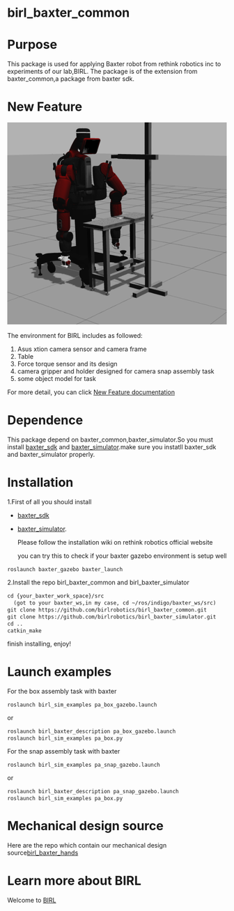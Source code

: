 # birl_baxter_common

# Purpose
This package is used for applying Baxter robot from rethink robotics inc to experiments of our lab,BIRL.
The package is of the extension from baxter_common,a package from baxter sdk.

# New Feature

![baxter](https://github.com/birlrobotics/birl_baxter_common/blob/master/media/baxter.png)

The environment for BIRL includes as followed:
  1.  Asus xtion camera sensor and camera frame
  2. Table
  3. Force torque sensor and its design
  4. camera gripper and holder designed for camera snap assembly task
  5. some object model for task

For more detail, you can click [New Feature documentation](https://github.com/birlrobotics/birl_baxter_common/wiki/New-Features-documentation)

# Dependence
This package depend on baxter_common,baxter_simulator.So you must install [baxter_sdk](http://sdk.rethinkrobotics.com/wiki/Workstation_Setup) and [baxter_simulator](http://sdk.rethinkrobotics.com/wiki/Simulator_Installation).make sure you instatll baxter_sdk and baxter_simulator properly.

# Installation
1.First of all you should install 
- [baxter_sdk](http://sdk.rethinkrobotics.com/wiki/Workstation_Setup) 
- [baxter_simulator](http://sdk.rethinkrobotics.com/wiki/Simulator_Installation).

  Please follow the installation wiki on rethink robotics official website  

  you can try this to check if your baxter gazebo environment is setup well
````
roslaunch baxter_gazebo baxter_launch 
```` 
 
2.Install the repo birl_baxter_common and birl_baxter_simulator
````
cd {your_baxter_work_space}/src 
  (got to your baxter_ws,in my case, cd ~/ros/indigo/baxter_ws/src)
git clone https://github.com/birlrobotics/birl_baxter_common.git
git clone https://github.com/birlrobotics/birl_baxter_simulator.git
cd ..
catkin_make
````
finish  installing, enjoy!

# Launch examples
For the box assembly task with baxter
````
roslaunch birl_sim_examples pa_box_gazebo.launch
````
or 
````
roslaunch birl_baxter_description pa_box_gazebo.launch
roslaunch birl_sim_examples pa_box.py
````

For the snap assembly task with baxter
````
roslaunch birl_sim_examples pa_snap_gazebo.launch
````
or 
````
roslaunch birl_baxter_description pa_snap_gazebo.launch
roslaunch birl_sim_examples pa_box.py
````

# Mechanical design source
Here are the repo which contain our mechanical design source[birl_baxter_hands](https://github.com/birlrobotics/birl_baxter_hands)

# Learn more about BIRL
Welcome to [BIRL](https://github.com/birlrobotics/birl_baxter/wiki)
